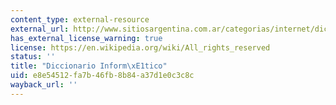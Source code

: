 ```yaml
---
content_type: external-resource
external_url: http://www.sitiosargentina.com.ar/categorias/internet/diccionarios.htm
has_external_license_warning: true
license: https://en.wikipedia.org/wiki/All_rights_reserved
status: ''
title: "Diccionario Inform\xE1tico"
uid: e8e54512-fa7b-46fb-8b84-a37d1e0c3c8c
wayback_url: ''
---
```

